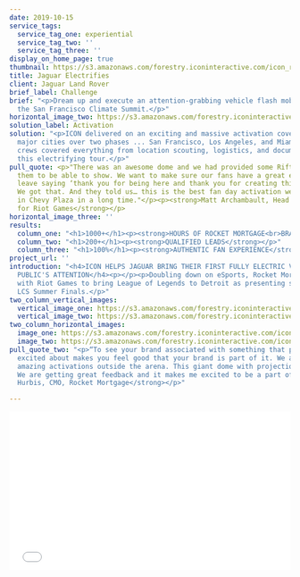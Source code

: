 ```yaml
---
date: 2019-10-15
service_tags:
  service_tag_one: experiential
  service_tag_two: ''
  service_tag_three: ''
display_on_home_page: true
thumbnail: https://s3.amazonaws.com/forestry.iconinteractive.com/icon_rocket_mortgage_small_right.jpg
title: Jaguar Electrifies
client: Jaguar Land Rover
brief_label: Challenge
brief: "<p>Dream up and execute an attention-grabbing vehicle flash mob of sorts during
  the San Francisco Climate Summit.</p>"
horizontal_image_two: https://s3.amazonaws.com/forestry.iconinteractive.com/icon_rocket_mortgage_outside.jpg
solution_label: Activation
solution: "<p>ICON delivered on an exciting and massive activation covering three
  major cities over two phases ... San Francisco, Los Angeles, and Miami. Full production
  crews covered everything from location scouting, logistics, and documentation of
  this electrifying tour.</p>"
pull_quote: <p>"There was an awesome dome and we had provided some Rift content for
  them to be able to show. We want to make sure our fans have a great experience and
  leave saying ‘thank you for being here and thank you for creating this experience.’
  We got that. And they told us… this is the best fan day activation we have seen
  in Chevy Plaza in a long time."</p><p><strong>Matt Archambault, Head of NA Partnerships
  for Riot Games</strong></p>
horizontal_image_three: ''
results:
  column_one: "<h1>1000+</h1><p><strong>HOURS OF ROCKET MORTGAGE<br>BRANDED CONTENT</strong></p>"
  column_two: "<h1>200+</h1><p><strong>QUALIFIED LEADS</strong></p>"
  column_three: "<h1>100%</h1><p><strong>AUTHENTIC FAN EXPERIENCE</strong></p>"
project_url: ''
introduction: "<h4>ICON HELPS JAGUAR BRING THEIR FIRST FULLY ELECTRIC VEHICLE TO THE
  PUBLIC'S ATTENTION</h4><p></p><p>Doubling down on eSports, Rocket Mortgage partnered
  with Riot Games to bring League of Legends to Detroit as presenting sponsor of the
  LCS Summer Finals.</p>"
two_column_vertical_images:
  vertical_image_one: https://s3.amazonaws.com/forestry.iconinteractive.com/icon_rocket_mortgage_tall_left.jpg
  vertical_image_two: https://s3.amazonaws.com/forestry.iconinteractive.com/icon_rocket_mortgage_tall_right.jpg
two_column_horizontal_images:
  image_one: https://s3.amazonaws.com/forestry.iconinteractive.com/icon_rocket_mortgage_small_left.jpg
  image_two: https://s3.amazonaws.com/forestry.iconinteractive.com/icon_rocket_mortgage_small_right.jpg
pull_quote_two: "<p>“To see your brand associated with something that people are so
  excited about makes you feel good that your brand is part of it. We are doing really
  amazing activations outside the arena. This giant dome with projection mapping.
  We are getting great feedback and it makes me excited to be a part of it.”</p><p><strong>Casey
  Hurbis, CMO, Rocket Mortgage</strong></p>"

---
```

<div style="padding:56.25% 0 0 0;position:relative;"><iframe src="[https://player.vimeo.com/video/367782756?title=0&byline=0&portrait=0](https://player.vimeo.com/video/367782756?title=0&byline=0&portrait=0 "https://player.vimeo.com/video/367782756?title=0&byline=0&portrait=0")" style="position:absolute;top:0;left:0;width:100%;height:100%;" frameborder="0" allow="autoplay; fullscreen" allowfullscreen></iframe></div><script src="[https://player.vimeo.com/api/player.js](https://player.vimeo.com/api/player.js "https://player.vimeo.com/api/player.js")"></script>